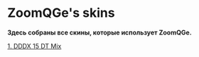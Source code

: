 # ZoomQGe's skins

**Здесь собраны все скины, которые использует ZoomQGe.**

[1. DDDX 15 DT Mix](https://mega.nz/file/zcwSBbiL#33h5hgaWOC80hEoGiC5AwvsuH6-gijg3IpqnY1j425A)

[](https://i.ibb.co/V9sQt5p/screenshot054.png)
